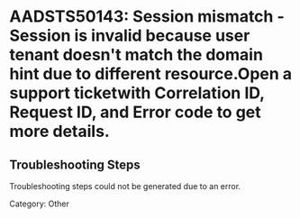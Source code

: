 # AADSTS50143: Session mismatch - Session is invalid because user tenant doesn't match the domain hint due to different resource.Open a support ticketwith Correlation ID, Request ID, and Error code to get more details.


## Troubleshooting Steps
Troubleshooting steps could not be generated due to an error.

Category: Other